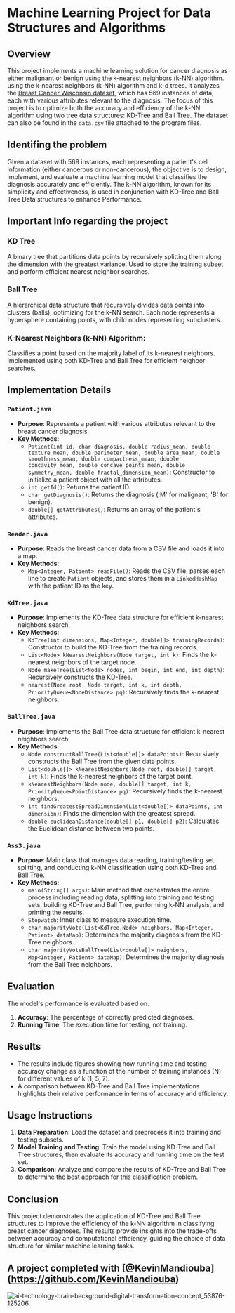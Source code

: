  # **Machine Learning Project for Data Structures and Algorithms**

## Overview 
This project implements a machine learning solution for cancer diagnosis as either malignant or benign using the k-nearest neighbors (k-NN) algorithm. using the k-nearest neighbors (k-NN) algorithm and k-d trees. 
It analyzes the [Breast Cancer Wisconsin dataset](https://www.kaggle.com/datasets/uciml/breast-cancer-wisconsin-data?resource=download), which has 569 instances of data, each with various attributes relevant to the diagnosis. The focus of this project is to optimize both the accuracy and efficiency of the k-NN algorithm using two tree data structures: KD-Tree and Ball Tree. The dataset can also be found in the `data.csv` file attached to the program files.

## Identifing the problem
Given a dataset with 569 instances, each representing a patient's cell information (either cancerous or non-cancerous), the objective is to design, implement, and evaluate a machine learning model that classifies the diagnosis accurately and efficiently. The k-NN algorithm, known for its simplicity and effectiveness, is used in conjunction with KD-Tree and Ball Tree Data structures to enhance Performance.

## Important Info regarding the project
### KD Tree
A binary tree that partitions data points by recursively splitting them along the dimension with the greatest variance.
Used to store the training subset and perform efficient nearest neighbor searches.

### Ball Tree
A hierarchical data structure that recursively divides data points into clusters (balls), optimizing for the k-NN search.
Each node represents a hypersphere containing points, with child nodes representing subclusters.

### K-Nearest Neighbors (k-NN) Algorithm:
Classifies a point based on the majority label of its k-nearest neighbors.
Implemented using both KD-Tree and Ball Tree for efficient neighbor searches.

## Implementation Details
### `Patient.java`
- **Purpose**: Represents a patient with various attributes relevant to the breast cancer diagnosis.
- **Key Methods**:
  - `Patient(int id, char diagnosis, double radius_mean, double texture_mean, double perimeter_mean, double area_mean, double smoothness_mean, double compactness_mean, double concavity_mean, double concave_points_mean, double symmetry_mean, double fractal_dimension_mean)`: Constructor to initialize a patient object with all the attributes.
  - `int getId()`: Returns the patient ID.
  - `char getDiagnosis()`: Returns the diagnosis ('M' for malignant, 'B' for benign).
  - `double[] getAttributes()`: Returns an array of the patient's attributes.

### `Reader.java`
- **Purpose**: Reads the breast cancer data from a CSV file and loads it into a map.
- **Key Methods**:
  - `Map<Integer, Patient> readFile()`: Reads the CSV file, parses each line to create `Patient` objects, and stores them in a `LinkedHashMap` with the patient ID as the key.

### `KdTree.java`
- **Purpose**: Implements the KD-Tree data structure for efficient k-nearest neighbors search.
- **Key Methods**:
  - `KdTree(int dimensions, Map<Integer, double[]> trainingRecords)`: Constructor to build the KD-Tree from the training records.
  - `List<Node> kNearestNeighbors(Node target, int k)`: Finds the k-nearest neighbors of the target node.
  - `Node makeTree(List<Node> nodes, int begin, int end, int depth)`: Recursively constructs the KD-Tree.
  - `nearest(Node root, Node target, int k, int depth, PriorityQueue<NodeDistance> pq)`: Recursively finds the k-nearest neighbors.

### `BallTree.java`
- **Purpose**: Implements the Ball Tree data structure for efficient k-nearest neighbors search.
- **Key Methods**:
  - `Node constructBallTree(List<double[]> dataPoints)`: Recursively constructs the Ball Tree from the given data points.
  - `List<double[]> kNearestNeighbors(Node root, double[] target, int k)`: Finds the k-nearest neighbors of the target point.
  - `kNearestNeighbors(Node node, double[] target, int k, PriorityQueue<PointDistance> pq)`: Recursively finds the k-nearest neighbors.
  - `int findGreatestSpreadDimension(List<double[]> dataPoints, int dimension)`: Finds the dimension with the greatest spread.
  - `double euclideanDistance(double[] p1, double[] p2)`: Calculates the Euclidean distance between two points.

### `Ass3.java`
- **Purpose**: Main class that manages data reading, training/testing set splitting, and conducting k-NN classification using both KD-Tree and Ball Tree.
- **Key Methods**:
  - `main(String[] args)`: Main method that orchestrates the entire process including reading data, splitting into training and testing sets, building KD-Tree and Ball Tree, performing k-NN analysis, and printing the results.
  - `Stopwatch`: Inner class to measure execution time.
  - `char majorityVote(List<KdTree.Node> neighbors, Map<Integer, Patient> dataMap)`: Determines the majority diagnosis from the KD-Tree neighbors.
  - `char majorityVoteBallTree(List<double[]> neighbors, Map<Integer, Patient> dataMap)`: Determines the majority diagnosis from the Ball Tree neighbors.

## Evaluation
The model's performance is evaluated based on:
1. **Accuracy**: The percentage of correctly predicted diagnoses.
2. **Running Time**: The execution time for testing, not training.

## Results
- The results include figures showing how running time and testing accuracy change as a function of the number of training instances (N) for different values of k (1, 5, 7).
- A comparison between KD-Tree and Ball Tree implementations highlights their relative performance in terms of accuracy and efficiency.

## Usage Instructions
1. **Data Preparation**: Load the dataset and preprocess it into training and testing subsets.
2. **Model Training and Testing**: Train the model using KD-Tree and Ball Tree structures, then evaluate its accuracy and running time on the test set.
3. **Comparison**: Analyze and compare the results of KD-Tree and Ball Tree to determine the best approach for this classification problem.

## Conclusion
This project demonstrates the application of KD-Tree and Ball Tree structures to improve the efficiency of the k-NN algorithm in classifying breast cancer diagnoses. The results provide insights into the trade-offs between accuracy and computational efficiency, guiding the choice of data structure for similar machine learning tasks.

A project completed with [@KevinMandiouba] (https://github.com/KevinMandiouba)
---


![ai-technology-brain-background-digital-transformation-concept_53876-125206](https://github.com/Joyal99/Machine-Learning-k-NN-Cancer-Diagnosis-with-k-d-Trees/assets/122915447/b963d334-d620-41f1-8fe4-9e5d4b72bf31)



